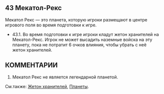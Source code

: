 43 Мекатол-Рекс
---

Мекатол Рекс — это планета, которую игроки размещают в центре игрового поля во время подготовки к игре.
* 43.1. Во время подготовки к игре игроки кладут жетон хранителей на Мекатол-Рекс. Игрок не может высадить наземные войска на эту планету, пока не потратит 6 очков влияния, чтобы убрать с неё жетон хранителей.


КОММЕНТАРИИ
---
1) Мекатол Рекс не является легендарной планетой.

См.также: [Жетон хранителей](custodians_token.md), [Планеты](planets.md).
